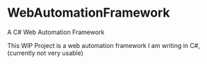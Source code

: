 # WebAutomationFramework
A C# Web Automation Framework

This WIP Project is a web automation framework I am writing in C#, (currently not very usable)
